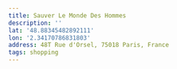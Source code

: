 ```yaml
---
title: Sauver Le Monde Des Hommes
description: ''
lat: '48.88345482892111'
lon: '2.34170786831803'
address: 48T Rue d'Orsel, 75018 Paris, France
tags: shopping
---
```

